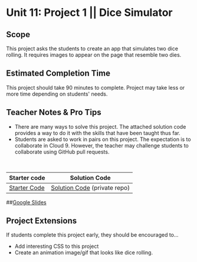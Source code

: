 # Unit 11: Project 1 || Dice Simulator


## Scope
This project asks the students to create an app that simulates two dice rolling. It requires images to appear on the page that resemble two dies. 

## Estimated Completion Time
This project should take 90 minutes to complete. Project may take less or more time depending on students' needs.  

## Teacher Notes & Pro Tips
* There are many ways to solve this project. The attached solution code provides a way to do it with the skills that have been taught thus far.
* Students are asked to work in pairs on this project. The expectation is to collaborate in Cloud 9. However, the teacher may challenge students to collaborate using GitHub pull requests.

<br>

| Starter code | Solution Code |
|-------|-------|
|[Starter Code](https://github.com/ScriptEdcurriculum/diceGameStarterCode) | [Solution Code](https://github.com/ScriptEdcurriculum/solutions2016/tree/master/year1/unit11/project1) (private repo)|

##[Google Slides](https://docs.google.com/presentation/d/150mhY3dDnlskIiHNOAmiEu681EU_vBXQ_KwwP0X4H7U/edit#slide=id.g12ee5b58a7_1_0)

## Project Extensions
If students complete this project early, they should be encouraged to...

* Add interesting CSS to this project
* Create an animation image/gif that looks like dice rolling.



